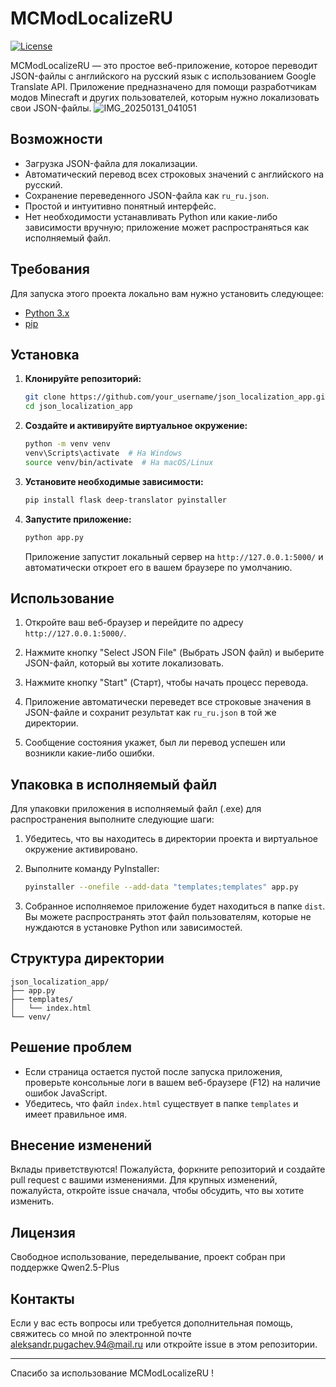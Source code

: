 
# MCModLocalizeRU

[![License](https://img.shields.io/badge/License-MIT-blue.svg)](https://opensource.org/licenses/MIT)

MCModLocalizeRU — это простое веб-приложение, которое переводит JSON-файлы с английского на русский язык с использованием Google Translate API. Приложение предназначено для помощи разработчикам модов Minecraft и других пользователей, которым нужно локализовать свои JSON-файлы.
![IMG_20250131_041051](https://github.com/user-attachments/assets/a6b1bc7b-59ef-4057-8cf8-abe1131b03e5)


## Возможности

- Загрузка JSON-файла для локализации.
- Автоматический перевод всех строковых значений с английского на русский.
- Сохранение переведенного JSON-файла как `ru_ru.json`.
- Простой и интуитивно понятный интерфейс.
- Нет необходимости устанавливать Python или какие-либо зависимости вручную; приложение может распространяться как исполняемый файл.

## Требования

Для запуска этого проекта локально вам нужно установить следующее:

- [Python 3.x](https://www.python.org/downloads/)
- [pip](https://pip.pypa.io/en/stable/installation/)

## Установка

1. **Клонируйте репозиторий:**

   ```sh
   git clone https://github.com/your_username/json_localization_app.git
   cd json_localization_app
   ```

2. **Создайте и активируйте виртуальное окружение:**

   ```sh
   python -m venv venv
   venv\Scripts\activate  # На Windows
   source venv/bin/activate  # На macOS/Linux
   ```

3. **Установите необходимые зависимости:**

   ```sh
   pip install flask deep-translator pyinstaller
   ```

4. **Запустите приложение:**

   ```sh
   python app.py
   ```

   Приложение запустит локальный сервер на `http://127.0.0.1:5000/` и автоматически откроет его в вашем браузере по умолчанию.

## Использование

1. Откройте ваш веб-браузер и перейдите по адресу `http://127.0.0.1:5000/`.

2. Нажмите кнопку "Select JSON File" (Выбрать JSON файл) и выберите JSON-файл, который вы хотите локализовать.

3. Нажмите кнопку "Start" (Старт), чтобы начать процесс перевода.

4. Приложение автоматически переведет все строковые значения в JSON-файле и сохранит результат как `ru_ru.json` в той же директории.

5. Сообщение состояния укажет, был ли перевод успешен или возникли какие-либо ошибки.

## Упаковка в исполняемый файл

Для упаковки приложения в исполняемый файл (.exe) для распространения выполните следующие шаги:

1. Убедитесь, что вы находитесь в директории проекта и виртуальное окружение активировано.

2. Выполните команду PyInstaller:

   ```sh
   pyinstaller --onefile --add-data "templates;templates" app.py
   ```

3. Собранное исполняемое приложение будет находиться в папке `dist`. Вы можете распространять этот файл пользователям, которые не нуждаются в установке Python или зависимостей.

## Структура директории

```
json_localization_app/
├── app.py
├── templates/
│   └── index.html
└── venv/
```

## Решение проблем

- Если страница остается пустой после запуска приложения, проверьте консольные логи в вашем веб-браузере (F12) на наличие ошибок JavaScript.
- Убедитесь, что файл `index.html` существует в папке `templates` и имеет правильное имя.

## Внесение изменений

Вклады приветствуются! Пожалуйста, форкните репозиторий и создайте pull request с вашими изменениями. Для крупных изменений, пожалуйста, откройте issue сначала, чтобы обсудить, что вы хотите изменить.

## Лицензия

Свободное использование, переделывание, проект собран при поддержке Qwen2.5-Plus

## Контакты

Если у вас есть вопросы или требуется дополнительная помощь, свяжитесь со мной по электронной почте aleksandr.pugachev.94@mail.ru или откройте issue в этом репозитории.

---

Спасибо за использование MCModLocalizeRU !
